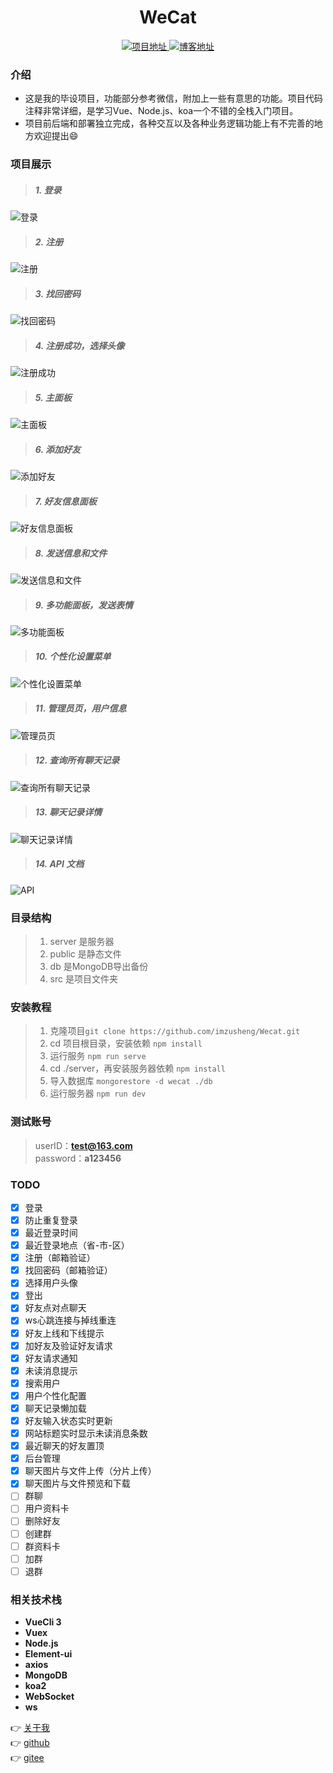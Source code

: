 <h1 align="center">WeCat</h1>

<p align="center">
    <a href="https://zusheng.club/chatV2">
        <img src="https://img.shields.io/badge/项目地址-zusheng.club/chatV2-green.svg?style=flat-square" alt="项目地址">
    </a>
    <a href="https://zusheng.club">
        <img src="https://img.shields.io/badge/博客-zusheng-blue.svg?style=flat-square" alt="博客地址">
    </a>
</p>

### 介绍
* 这是我的毕设项目，功能部分参考微信，附加上一些有意思的功能。项目代码注释非常详细，是学习Vue、Node.js、koa一个不错的全栈入门项目。  
* 项目前后端和部署独立完成，各种交互以及各种业务逻辑功能上有不完善的地方欢迎提出😄

### 项目展示

>#####   1. 登录

![登录](https://zusheng.club/public/login.png)

>#####   2. 注册

![注册](https://zusheng.club/public/sign.png)

>#####   3. 找回密码

![找回密码](https://zusheng.club/public/forget.png)

>#####   4. 注册成功，选择头像

![注册成功](https://zusheng.club/public/sign_success.png)

>#####   5. 主面板

![主面板](https://zusheng.club/public/index.png)

>#####   6. 添加好友

![添加好友](https://zusheng.club/public/addFri.png)

>#####   7. 好友信息面板

![好友信息面板](https://zusheng.club/public/friendInfo.png)

>#####   8. 发送信息和文件

![发送信息和文件](https://zusheng.club/public/sendFile.png)

>#####   9. 多功能面板，发送表情

![多功能面板](https://zusheng.club/public/emoji.png)

>#####   10. 个性化设置菜单

![个性化设置菜单](https://zusheng.club/public/setting.png)

>#####   11. 管理员页，用户信息

![管理员页](https://zusheng.club/public/admin_userInfo.png)

>#####   12. 查询所有聊天记录

![查询所有聊天记录](https://zusheng.club/public/admin_chat.png)

>#####   13. 聊天记录详情

![聊天记录详情](https://zusheng.club/public/admin_chat_detail.png)

>#####   14. API 文档

![API](https://zusheng.club/public/apiDoc.png)

### 目录结构

>   1. server 是服务器
>   2. public 是静态文件
>   3. db 是MongoDB导出备份
>   4. src 是项目文件夹

### 安装教程

>   1. 克隆项目```git clone https://github.com/imzusheng/Wecat.git```
>   2. cd 项目根目录，安装依赖 ```npm install```
>   3. 运行服务 ```npm run serve```
>   4. cd ./server，再安装服务器依赖 ```npm install```
>   5. 导入数据库 ```mongorestore -d wecat ./db```
>   6. 运行服务器 ```npm run dev```

### 测试账号

> userID：**test@163.com**  
> password：**a123456**

### TODO
- [x] 登录
- [x] 防止重复登录
- [x] 最近登录时间
- [x] 最近登录地点（省-市-区）
- [x] 注册（邮箱验证）
- [x] 找回密码（邮箱验证）
- [x] 选择用户头像
- [x] 登出
- [x] 好友点对点聊天
- [x] ws心跳连接与掉线重连
- [x] 好友上线和下线提示
- [x] 加好友及验证好友请求
- [x] 好友请求通知
- [x] 未读消息提示
- [x] 搜索用户
- [x] 用户个性化配置
- [x] 聊天记录懒加载
- [x] 好友输入状态实时更新
- [x] 网站标题实时显示未读消息条数
- [x] 最近聊天的好友置顶
- [x] 后台管理
- [x] 聊天图片与文件上传（分片上传）
- [x] 聊天图片与文件预览和下载
- [ ] 群聊
- [ ] 用户资料卡
- [ ] 删除好友
- [ ] 创建群
- [ ] 群资料卡
- [ ] 加群
- [ ] 退群

### 相关技术栈

* **VueCli 3**
* **Vuex**
* **Node.js**
* **Element-ui**
* **axios**
* **MongoDB**
* **koa2**
* **WebSocket**
* **ws**

👉 [关于我](https://zusheng.club)  
👉 [github](https://github.com/imzusheng/Wecat)  
👉 [gitee](https://gitee.com/imzusheng/Wecat)




[comment]: <> (feat: 添加新特性)

[comment]: <> (fix: 修复bug)

[comment]: <> (docs: 仅仅修改了文档)

[comment]: <> (style: 仅仅修改了空格、格式缩进、都好等等，不改变代码逻辑)

[comment]: <> (refactor: 代码重构，没有加新功能或者修复bug)

[comment]: <> (perf: 增加代码进行性能测试)

[comment]: <> (test: 增加测试用例)

[comment]: <> (chore: 改变构建流程、或者增加依赖库、工具等)
